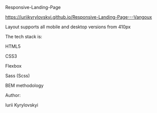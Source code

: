 Responsive-Landing-Page

https://iuriikyrylovskyi.github.io/Responsive-Landing-Page---Vangoux

Layout supports all mobile and desktop versions from 410px

The tech stack is:

HTML5

CSS3

Flexbox

Sass (Scss)

BEM methodology

Author:

Iurii Kyrylovskyi

